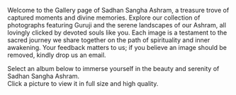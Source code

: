Welcome to the Gallery page of Sadhan Sangha Ashram, a treasure trove of captured moments and divine memories. Explore our collection of photographs featuring Guruji and the serene landscapes of our Ashram, all lovingly clicked by devoted souls like you. Each image is a testament to the sacred journey we share together on the path of spirituality and inner awakening. Your feedback matters to us; if you believe an image should be removed, kindly drop us an email.  
  
Select an album below to immerse yourself in the beauty and serenity of Sadhan Sangha Ashram.  
Click a picture to view it in full size and high quality.